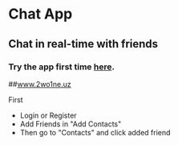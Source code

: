 # Chat App
## Chat in real-time with friends



### Try the app first time [here](https://www.2wo1ne.uz/).
##www.2wo1ne.uz

First
  - Login or Register 
  - Add Friends in "Add Contacts"
  - Then go to "Contacts" and click added friend
 
